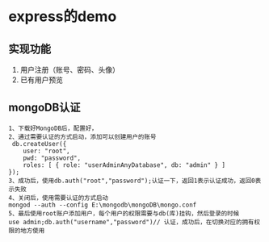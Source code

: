 # express的demo

## 实现功能
1. 用户注册（账号、密码、头像）
2. 已有用户预览



## mongoDB认证

```text
1、下载好MongoDB后，配置好，
2、通过需要认证的方式启动，添加可以创建用户的账号
 db.createUser({  
    user: "root",  
    pwd: "password",  
    roles: [ { role: "userAdminAnyDatabase", db: "admin" } ]  
});
3、成功后，使用db.auth("root","password");认证一下，返回1表示认证成功，返回0表示失败
4、关闭后，使用需要认证的方式启动
mongod --auth --config E:\mongodb\mongoDB\mongo.conf
5、最后使用root账户添加用户，每个用户的权限需要与db(库)挂钩，然后登录的时候
use admin;db.auth("username","password")// 认证，成功后，在切换对应的拥有权限的地方使用
```

